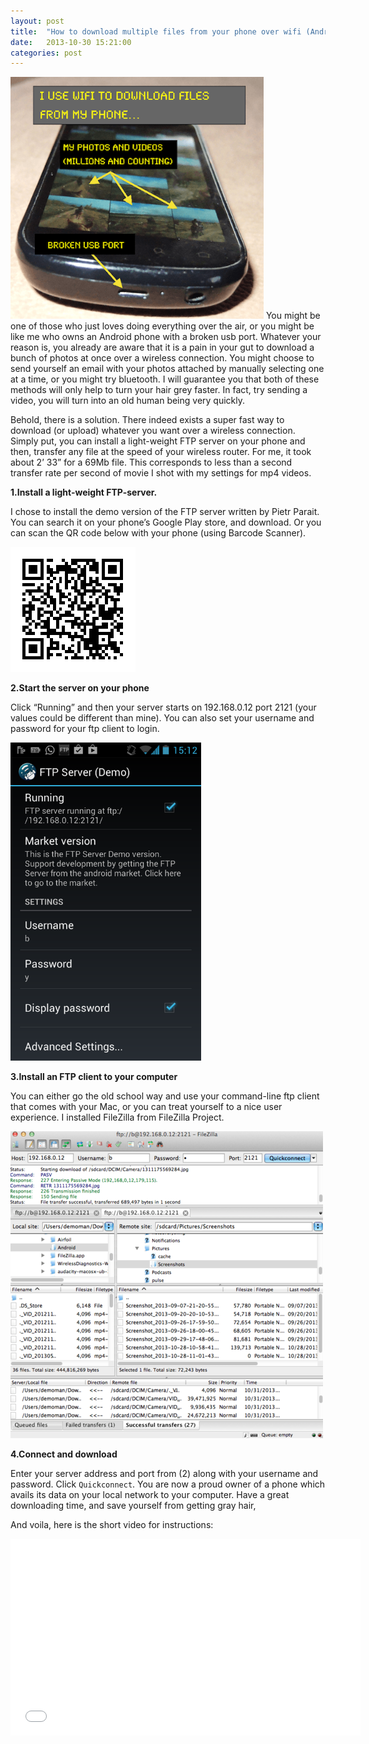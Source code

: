 ```yaml
---
layout: post
title:  "How to download multiple files from your phone over wifi (Android)"
date:   2013-10-30 15:21:00
categories: post
---
```

<span class="leftImage imgDiv"><img alt="The reason" src="/assets/how-to-download/00_phone_photo.png" width="405/"></span>
You might be one of those who just loves doing everything over the air, or you might be like me who owns an Android phone with a broken usb port. Whatever your reason is, you already are aware that it is a pain in your gut to download a bunch of photos at once over a wireless connection. You might choose to send yourself an email with your photos attached by manually selecting one at a time, or you might try bluetooth. I will guarantee you that both of these methods will only help to turn your hair grey faster. In fact, try sending a video, you will turn into an old human being very quickly.

Behold, there is a solution. There indeed exists a super fast way to download (or upload) whatever you want over a wireless connection. Simply put, you can install a light-weight FTP server on your phone and then, transfer any file at the speed of your wireless router.  For me, it took about 2’ 33” for a 69Mb file. This corresponds to less than a second transfer rate per second of movie I shot with my settings for mp4 videos.
<!--more-->

**1.Install a light-weight FTP-server.**

I chose to install the demo version of the FTP server written by Pietr Parait. You can search it on your phone’s Google Play store, and download. Or you can scan the QR code below with your phone (using Barcode Scanner).

<div class="outerDiv">
<div class="imgDiv"><img alt="image" class="midImage" src="/assets/how-to-download/01_qr_code.png"></div>
</div>

**2.Start the server on your phone**

Click “Running” and then your server starts on 192.168.0.12 port 2121 (your values could be different than mine). You can also set your username and password for your ftp client to login.

<div class="outerDiv">
<div class="imgDiv"><img alt="image" class="midImage" src="/assets/how-to-download/03_ftp_server.png" width="305"></div>
</div>

**3.Install an FTP client to your computer**

You can either go the old school way and use your command-line ftp client that comes with your Mac, or you can treat yourself to a nice user experience. I installed FileZilla from FileZilla Project.

<div class="outerDiv">
<div class="imgDiv"><img alt="image" class="midImage" src="/assets/how-to-download/04_filezilla.png"></div>
</div>

**4.Connect and download**

Enter your server address and port from (2) along with your username and password. Click `Quickconnect`. You are now a proud owner of a phone which avails its data on your local network to your computer.
Have a great downloading time, and save yourself from getting gray hair,

And voila, here is the short video for instructions:

<div class="outerDiv">
<div class="imgDiv">
<iframe frameborder="0" height="315" id="video" src="//www.youtube.com/embed/kpc7Y-au7Gg" width="560"></iframe>
</div></div>
